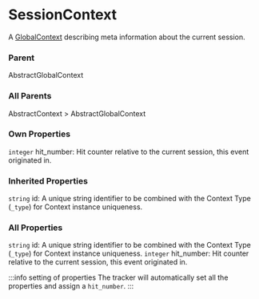 # SessionContext
A [GlobalContext](/taxonomy/reference/global-contexts/overview.md) describing meta information about the current session.

### Parent
AbstractGlobalContext

### All Parents
AbstractContext > AbstractGlobalContext

### Own Properties
`integer` hit_number: Hit counter relative to the current session, this event originated in.

### Inherited Properties
`string` id: A unique string identifier to be combined with the Context Type (`_type`) 
for Context instance uniqueness.

### All Properties
`string` id: A unique string identifier to be combined with the Context Type (`_type`) 
for Context instance uniqueness.
`integer` hit_number: Hit counter relative to the current session, this event originated in.

:::info setting of properties
The tracker will automatically set all the properties and assign a `hit_number`.
:::
